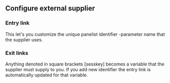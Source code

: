 ## Configure external supplier

### Entry link
This let's you customize the unique panelist identifier -parameter name that the supplier uses.

### Exit links
Anything denoted in square brackets [sesskey] becomes a variable that the supplier must supply to you. If you add new identifier the entry link is automatically updated for that variable.
